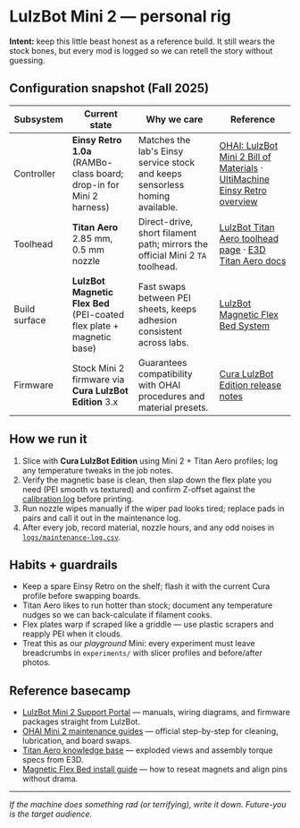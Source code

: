 # LulzBot Mini 2 — personal rig

**Intent:** keep this little beast honest as a reference build. It still wears the stock bones, but every mod is logged so we can retell the story without guessing.

## Configuration snapshot (Fall 2025)
| Subsystem | Current state | Why we care | Reference |
| --- | --- | --- | --- |
| Controller | **Einsy Retro 1.0a** (RAMBo-class board; drop-in for Mini 2 harness) | Matches the lab's Einsy service stock and keeps sensorless homing available. | [OHAI: LulzBot Mini 2 Bill of Materials](https://ohai.lulzbot.com/project/mini-2-bill-of-materials/) · [UltiMachine Einsy Retro overview](https://ultimachine.com/products/einsy-retro) |
| Toolhead | **Titan Aero** 2.85 mm, 0.5 mm nozzle | Direct-drive, short filament path; mirrors the official Mini 2 `TA` toolhead. | [LulzBot Titan Aero toolhead page](https://www.lulzbot.com/products/titan-aero-tool-head) · [E3D Titan Aero docs](https://e3d-online.com/blogs/guides/getting-started-with-the-titan-aero) |
| Build surface | **LulzBot Magnetic Flex Bed** (PEI-coated flex plate + magnetic base) | Fast swaps between PEI sheets, keeps adhesion consistent across labs. | [LulzBot Magnetic Flex Bed System](https://www.lulzbot.com/products/lulzbot-mini-2-magnetic-flex-bed-system) |
| Firmware | Stock Mini 2 firmware via **Cura LulzBot Edition** 3.x | Guarantees compatibility with OHAI procedures and material presets. | [Cura LulzBot Edition release notes](https://www.lulzbot.com/learn/software/cura-lulzbot-edition) |

## How we run it
1. Slice with **Cura LulzBot Edition** using Mini 2 + Titan Aero profiles; log any temperature tweaks in the job notes.
2. Verify the magnetic base is clean, then slap down the flex plate you need (PEI smooth vs textured) and confirm Z-offset against the [calibration log](./calibration.md) before printing.
3. Run nozzle wipes manually if the wiper pad looks tired; replace pads in pairs and call it out in the maintenance log.
4. After every job, record material, nozzle hours, and any odd noises in [`logs/maintenance-log.csv`](./logs/maintenance-log.csv).

## Habits + guardrails
- Keep a spare Einsy Retro on the shelf; flash it with the current Cura profile before swapping boards.
- Titan Aero likes to run hotter than stock; document any temperature nudges so we can back-calculate if filament cooks.
- Flex plates warp if scraped like a griddle — use plastic scrapers and reapply PEI when it clouds.
- Treat this as our _playground_ Mini: every experiment must leave breadcrumbs in `experiments/` with slicer profiles and before/after photos.

## Reference basecamp
- [LulzBot Mini 2 Support Portal](https://www.lulzbot.com/mini-2-support) — manuals, wiring diagrams, and firmware packages straight from LulzBot.
- [OHAI Mini 2 maintenance guides](https://ohai.lulzbot.com/project/mini-2-maintenance/) — official step-by-step for cleaning, lubrication, and board swaps.
- [Titan Aero knowledge base](https://e3d-online.dozuki.com/c/Titan_Aero) — exploded views and assembly torque specs from E3D.
- [Magnetic Flex Bed install guide](https://ohai.lulzbot.com/project/mini-2-magnetic-flex-bed-installation/) — how to reseat magnets and align pins without drama.

---

_If the machine does something rad (or terrifying), write it down. Future-you is the target audience._
